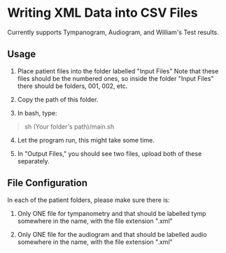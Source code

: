 # Writing XML Data into CSV Files
Currently supports Tympanogram, Audiogram, and William's Test results.

## Usage
1. Place patient files into the folder labelled "Input Files"
Note that these files should be the numbered ones, so inside the folder "Input Files" there should be folders, 001, 002, etc.

2. Copy the path of this folder.

3. In bash, type:

> sh (Your folder's path)/main.sh

4. Let the program run, this might take some time.

5. In "Output Files," you should see two files, upload both of these separately.

## File Configuration
In each of the patient folders, please make sure there is:

1. Only ONE file for tympanometry and that should be labelled tymp somewhere in the name, with the file extension ".xml"

2. Only ONE file for the audiogram and that should be labelled audio somewhere in the name, with the file extension ".xml"